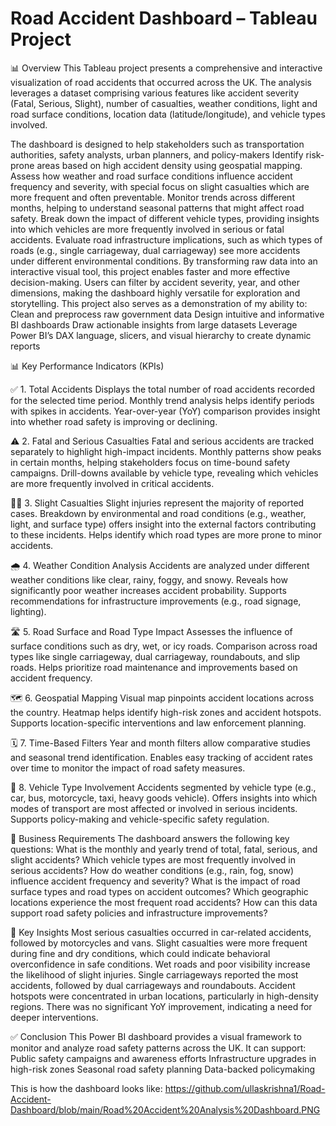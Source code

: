 # Road Accident Dashboard – Tableau Project

📊 Overview
This Tableau project presents a comprehensive and interactive visualization of road accidents that occurred across the UK. The analysis leverages a dataset comprising various features like accident severity (Fatal, Serious, Slight), number of casualties, weather conditions, light and road surface conditions, location data (latitude/longitude), and vehicle types involved.

The dashboard is designed to help stakeholders such as transportation authorities, safety analysts, urban planners, and policy-makers Identify risk-prone areas based on high accident density using geospatial mapping.
Assess how weather and road surface conditions influence accident frequency and severity, with special focus on slight casualties which are more frequent and often preventable.
Monitor trends across different months, helping to understand seasonal patterns that might affect road safety.
Break down the impact of different vehicle types, providing insights into which vehicles are more frequently involved in serious or fatal accidents.
Evaluate road infrastructure implications, such as which types of roads (e.g., single carriageway, dual carriageway) see more accidents under different environmental conditions.
By transforming raw data into an interactive visual tool, this project enables faster and more effective decision-making. Users can filter by accident severity, year, and other dimensions, making the dashboard highly versatile for exploration and storytelling.
This project also serves as a demonstration of my ability to:
Clean and preprocess raw government data
Design intuitive and informative BI dashboards
Draw actionable insights from large datasets
Leverage Power BI’s DAX language, slicers, and visual hierarchy to create dynamic reports


📊 Key Performance Indicators (KPIs)

✅ 1. Total Accidents
Displays the total number of road accidents recorded for the selected time period.
Monthly trend analysis helps identify periods with spikes in accidents.
Year-over-year (YoY) comparison provides insight into whether road safety is improving or declining.

⚠️ 2. Fatal and Serious Casualties
Fatal and serious accidents are tracked separately to highlight high-impact incidents.
Monthly patterns show peaks in certain months, helping stakeholders focus on time-bound safety campaigns.
Drill-downs available by vehicle type, revealing which vehicles are more frequently involved in critical accidents.

🧍‍♂️ 3. Slight Casualties
Slight injuries represent the majority of reported cases.
Breakdown by environmental and road conditions (e.g., weather, light, and surface type) offers insight into the external factors contributing to these incidents.
Helps identify which road types are more prone to minor accidents.

🌧️ 4. Weather Condition Analysis
Accidents are analyzed under different weather conditions like clear, rainy, foggy, and snowy.
Reveals how significantly poor weather increases accident probability.
Supports recommendations for infrastructure improvements (e.g., road signage, lighting).

🛣️ 5. Road Surface and Road Type Impact
Assesses the influence of surface conditions such as dry, wet, or icy roads.
Comparison across road types like single carriageway, dual carriageway, roundabouts, and slip roads.
Helps prioritize road maintenance and improvements based on accident frequency.

🗺️ 6. Geospatial Mapping
Visual map pinpoints accident locations across the country.
Heatmap helps identify high-risk zones and accident hotspots.
Supports location-specific interventions and law enforcement planning.

🗓️ 7. Time-Based Filters
Year and month filters allow comparative studies and seasonal trend identification.
Enables easy tracking of accident rates over time to monitor the impact of road safety measures.

🚦 8. Vehicle Type Involvement
Accidents segmented by vehicle type (e.g., car, bus, motorcycle, taxi, heavy goods vehicle).
Offers insights into which modes of transport are most affected or involved in serious incidents.
Supports policy-making and vehicle-specific safety regulation.


🎯 Business Requirements
The dashboard answers the following key questions:
What is the monthly and yearly trend of total, fatal, serious, and slight accidents?
Which vehicle types are most frequently involved in serious accidents?
How do weather conditions (e.g., rain, fog, snow) influence accident frequency and severity?
What is the impact of road surface types and road types on accident outcomes?
Which geographic locations experience the most frequent road accidents?
How can this data support road safety policies and infrastructure improvements?

🧩 Key Insights
Most serious casualties occurred in car-related accidents, followed by motorcycles and vans.
Slight casualties were more frequent during fine and dry conditions, which could indicate behavioral overconfidence in safe conditions.
Wet roads and poor visibility increase the likelihood of slight injuries.
Single carriageways reported the most accidents, followed by dual carriageways and roundabouts.
Accident hotspots were concentrated in urban locations, particularly in high-density regions.
There was no significant YoY improvement, indicating a need for deeper interventions.

✅ Conclusion
This Power BI dashboard provides a visual framework to monitor and analyze road safety patterns across the UK. It can support:
Public safety campaigns and awareness efforts
Infrastructure upgrades in high-risk zones
Seasonal road safety planning
Data-backed policymaking

This is how the dashboard looks like: https://github.com/ullaskrishna1/Road-Accident-Dashboard/blob/main/Road%20Accident%20Analysis%20Dashboard.PNG 



